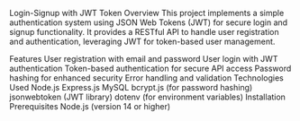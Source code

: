 Login-Signup with JWT Token
Overview
This project implements a simple authentication system using JSON Web Tokens (JWT) for secure login and signup functionality. It provides a RESTful API to handle user registration and authentication, leveraging JWT for token-based user management.

Features
User registration with email and password
User login with JWT authentication
Token-based authentication for secure API access
Password hashing for enhanced security
Error handling and validation
Technologies Used
Node.js
Express.js
MySQL
bcrypt.js (for password hashing)
jsonwebtoken (JWT library)
dotenv (for environment variables)
Installation
Prerequisites
Node.js (version 14 or higher)
